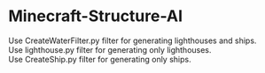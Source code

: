 # Minecraft-Structure-AI

Use CreateWaterFilter.py filter for generating lighthouses and ships. <br>
Use lighthouse.py filter for generating only lighthouses. <br>
Use CreateShip.py filter for generating only ships. <br>
